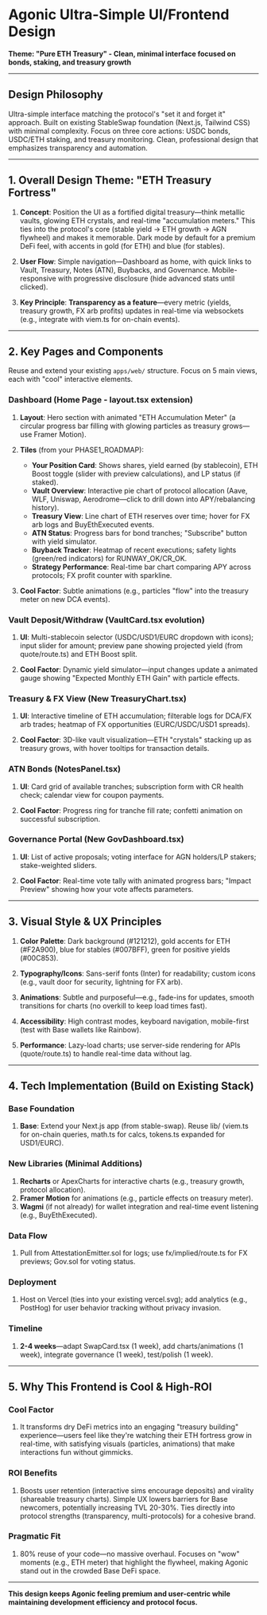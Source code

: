 # Agonic Ultra-Simple UI/Frontend Design

**Theme: "Pure ETH Treasury" - Clean, minimal interface focused on bonds, staking, and treasury growth**

---

## **Design Philosophy**

Ultra-simple interface matching the protocol's "set it and forget it" approach. Built on existing StableSwap foundation (Next.js, Tailwind CSS) with minimal complexity. Focus on three core actions: USDC bonds, USDC/ETH staking, and treasury monitoring. Clean, professional design that emphasizes transparency and automation.

---

## **1. Overall Design Theme: "ETH Treasury Fortress"**

1. **Concept**: Position the UI as a fortified digital treasury—think metallic vaults, glowing ETH crystals, and real-time "accumulation meters." This ties into the protocol's core (stable yield → ETH growth → AGN flywheel) and makes it memorable. Dark mode by default for a premium DeFi feel, with accents in gold (for ETH) and blue (for stables).

2. **User Flow**: Simple navigation—Dashboard as home, with quick links to Vault, Treasury, Notes (ATN), Buybacks, and Governance. Mobile-responsive with progressive disclosure (hide advanced stats until clicked).

3. **Key Principle**: **Transparency as a feature**—every metric (yields, treasury growth, FX arb profits) updates in real-time via websockets (e.g., integrate with viem.ts for on-chain events).

---

## **2. Key Pages and Components**

Reuse and extend your existing `apps/web/` structure. Focus on 5 main views, each with "cool" interactive elements.

### **Dashboard (Home Page - layout.tsx extension)**
1. **Layout**: Hero section with animated "ETH Accumulation Meter" (a circular progress bar filling with glowing particles as treasury grows—use Framer Motion).

2. **Tiles** (from your PHASE1_ROADMAP):
   - **Your Position Card**: Shows shares, yield earned (by stablecoin), ETH Boost toggle (slider with preview calculations), and LP status (if staked).
   - **Vault Overview**: Interactive pie chart of protocol allocation (Aave, WLF, Uniswap, Aerodrome—click to drill down into APY/rebalancing history).
   - **Treasury View**: Line chart of ETH reserves over time; hover for FX arb logs and BuyEthExecuted events.
   - **ATN Status**: Progress bars for bond tranches; "Subscribe" button with yield simulator.
   - **Buyback Tracker**: Heatmap of recent executions; safety lights (green/red indicators) for RUNWAY_OK/CR_OK.
   - **Strategy Performance**: Real-time bar chart comparing APY across protocols; FX profit counter with sparkline.

3. **Cool Factor**: Subtle animations (e.g., particles "flow" into the treasury meter on new DCA events).

### **Vault Deposit/Withdraw (VaultCard.tsx evolution)**
1. **UI**: Multi-stablecoin selector (USDC/USD1/EURC dropdown with icons); input slider for amount; preview pane showing projected yield (from quote/route.ts) and ETH Boost split.

2. **Cool Factor**: Dynamic yield simulator—input changes update a animated gauge showing "Expected Monthly ETH Gain" with particle effects.

### **Treasury & FX View (New TreasuryChart.tsx)**
1. **UI**: Interactive timeline of ETH accumulation; filterable logs for DCA/FX arb trades; heatmap of FX opportunities (EURC/USDC/USD1 spreads).

2. **Cool Factor**: 3D-like vault visualization—ETH "crystals" stacking up as treasury grows, with hover tooltips for transaction details.

### **ATN Bonds (NotesPanel.tsx)**
1. **UI**: Card grid of available tranches; subscription form with CR health check; calendar view for coupon payments.

2. **Cool Factor**: Progress ring for tranche fill rate; confetti animation on successful subscription.

### **Governance Portal (New GovDashboard.tsx)**
1. **UI**: List of active proposals; voting interface for AGN holders/LP stakers; stake-weighted sliders.

2. **Cool Factor**: Real-time vote tally with animated progress bars; "Impact Preview" showing how your vote affects parameters.

---

## **3. Visual Style & UX Principles**

1. **Color Palette**: Dark background (#121212), gold accents for ETH (#F2A900), blue for stables (#007BFF), green for positive yields (#00C853).

2. **Typography/Icons**: Sans-serif fonts (Inter) for readability; custom icons (e.g., vault door for security, lightning for FX arb).

3. **Animations**: Subtle and purposeful—e.g., fade-ins for updates, smooth transitions for charts (no overkill to keep load times fast).

4. **Accessibility**: High contrast modes, keyboard navigation, mobile-first (test with Base wallets like Rainbow).

5. **Performance**: Lazy-load charts; use server-side rendering for APIs (quote/route.ts) to handle real-time data without lag.

---

## **4. Tech Implementation (Build on Existing Stack)**

### **Base Foundation**
1. **Base**: Extend your Next.js app (from stable-swap). Reuse lib/ (viem.ts for on-chain queries, math.ts for calcs, tokens.ts expanded for USD1/EURC).

### **New Libraries** (Minimal Additions)
1. **Recharts** or ApexCharts for interactive charts (e.g., treasury growth, protocol allocation).
2. **Framer Motion** for animations (e.g., particle effects on treasury meter).
3. **Wagmi** (if not already) for wallet integration and real-time event listening (e.g., BuyEthExecuted).

### **Data Flow**
1. Pull from AttestationEmitter.sol for logs; use fx/implied/route.ts for FX previews; Gov.sol for voting status.

### **Deployment**
1. Host on Vercel (ties into your existing vercel.svg); add analytics (e.g., PostHog) for user behavior tracking without privacy invasion.

### **Timeline**
1. **2-4 weeks**—adapt SwapCard.tsx (1 week), add charts/animations (1 week), integrate governance (1 week), test/polish (1 week).

---

## **5. Why This Frontend is Cool & High-ROI**

### **Cool Factor**
1. It transforms dry DeFi metrics into an engaging "treasury building" experience—users feel like they're watching their ETH fortress grow in real-time, with satisfying visuals (particles, animations) that make interactions fun without gimmicks.

### **ROI Benefits**
1. Boosts user retention (interactive sims encourage deposits) and virality (shareable treasury charts). Simple UX lowers barriers for Base newcomers, potentially increasing TVL 20-30%. Ties directly into protocol strengths (transparency, multi-protocols) for a cohesive brand.

### **Pragmatic Fit**
1. 80% reuse of your code—no massive overhaul. Focuses on "wow" moments (e.g., ETH meter) that highlight the flywheel, making Agonic stand out in the crowded Base DeFi space.

---

**This design keeps Agonic feeling premium and user-centric while maintaining development efficiency and protocol focus.**
